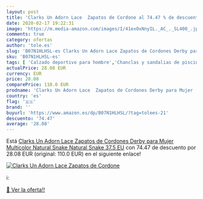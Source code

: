 ```yaml
---
layout: post
title: 'Clarks Un Adorn Lace  Zapatos de Cordone al 74.47 % de descuento'
date: 2020-02-17 19:22:31
image: 'https://m.media-amazon.com/images/I/41exOxNnyIL._AC_._SL400_.jpg'
comments: true
category: ofertas
author: 'tole.es'
slug: 'B07N1HLHSL-es Clarks Un Adorn Lace Zapatos de Cordones Derby para Mujer...'
sku: 'B07N1HLHSL-es'
tags: [ 'Calzado deportivo para hombre','Chanclas y sandalias de piscina para hombre','Sandalias de vestir para hombre','Zapatillas y calzado deportivo para hombre','Zapatos','Zapatos para hombre','Zapatos y complementos','zapatos', ]
actualPrice: 28.08 EUR
currency: EUR
price: 28.08
comparePrice: 110.0 EUR
prodname: 'Clarks Un Adorn Lace  Zapatos de Cordones Derby para Mujer  Multicolor  Natural Snake Natural Snake   37.5 EU'
country: 'es'
flag: '🇪🇸'
brand: ''
buyurl: 'https://www.amazon.es/dp/B07N1HLHSL/?tag=tolees-21'
descuento: '74.47'
average: '28.08'
---
```


Está [Clarks Un Adorn Lace  Zapatos de Cordones Derby para Mujer  Multicolor  Natural Snake Natural Snake   37.5 EU](https://www.amazon.es/dp/B07N1HLHSL/?tag=tolees-21) con 74.47 de descuento por 28.08 EUR (original: 110.0 EUR) en el siguiente enlace!

[![Clarks Un Adorn Lace  Zapatos de Cordone](https://m.media-amazon.com/images/I/41exOxNnyIL._AC_._SL400_.jpg)](https://www.amazon.es/dp/B07N1HLHSL/?tag=tolees-21)

ℹ️:


[🛒 Ver la oferta!!](https://www.amazon.es/dp/B07N1HLHSL/?tag=tolees-21)
